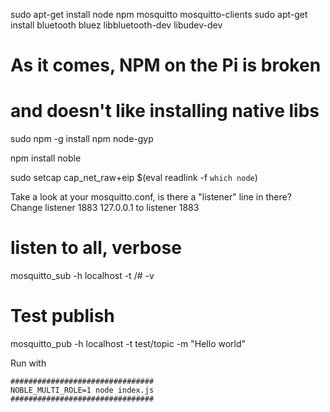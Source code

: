
sudo apt-get install node npm mosquitto mosquitto-clients
sudo apt-get install bluetooth bluez libbluetooth-dev libudev-dev

# As it comes, NPM on the Pi is broken
# and doesn't like installing native libs
sudo npm -g install npm node-gyp

npm install noble

sudo setcap cap_net_raw+eip $(eval readlink -f `which node`)

Take a look at your mosquitto.conf, is there a "listener" line in there? Change
listener 1883 127.0.0.1
to
listener 1883


# listen to all, verbose
mosquitto_sub -h localhost -t /# -v

# Test publish
mosquitto_pub -h localhost -t test/topic -m "Hello world"




Run with 

```
################################
NOBLE_MULTI_ROLE=1 node index.js
################################
```
